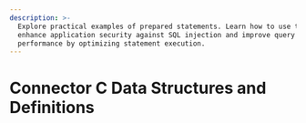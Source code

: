 ```yaml
---
description: >-
  Explore practical examples of prepared statements. Learn how to use them to
  enhance application security against SQL injection and improve query
  performance by optimizing statement execution.
---
```


# Connector C Data Structures and Definitions

